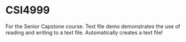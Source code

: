# CSI4999
For the Senior Capstone course.
Text file demo demonstrates the use of reading and writing to a text file. Automatically creates a text file!
